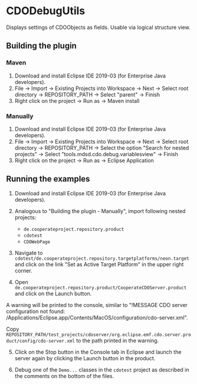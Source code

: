 # CDODebugUtils

Displays settings of CDOObjects as fields. Usable via logical structure view.

## Building the plugin

### Maven

1. Download and install Eclipse IDE 2019-03 (for Enterprise Java developers).
2. File -> Import -> Existing Projects into Workspace -> Next -> Select root directory -> REPOSITORY_PATH -> Select "parent" -> Finish
3. Right click on the project -> Run as -> Maven install

### Manually

1. Download and install Eclipse IDE 2019-03 (for Enterprise Java developers).
2. File -> Import -> Existing Projects into Workspace -> Next -> Select root directory -> REPOSITORY_PATH -> Select the option "Search for nested projects" -> Select "tools.mdsd.cdo.debug.variablesview" -> Finish
3. Right click on the project -> Run as -> Eclipse Application


## Running the examples

1. Download and install Eclipse IDE 2019-03 (for Enterprise Java developers).

2. Analogous to "Building the plugin - Manually", import following nested projects:

    * `de.cooperateproject.repository.product`
    * `cdotest`
    * `CDOWebPage`

3. Navigate to `cdotest/de.cooperateproject.repository.targetplatforms/neon.target` and click on the link "Set as Active Target Platform" in the upper right corner.

4. Open `de.cooperateproject.repository.product/CooperateCDOServer.product` and click on the Launch button.

A warning will be printed to the console, similar to "!MESSAGE CDO server configuration not found: /Applications/Eclipse.app/Contents/MacOS/configuration/cdo-server.xml".

Copy `REPOSITORY_PATH/test_projects/cdoserver/org.eclipse.emf.cdo.server.product/config/cdo-server.xml` to the path printed in the warning.

5. Click on the Stop button in the Console tab in Eclipse and launch the server again by clicking the Launch button in the product.

6. Debug one of the `Demo...` classes in the `cdotest` project as described in the comments on the bottom of the files.
